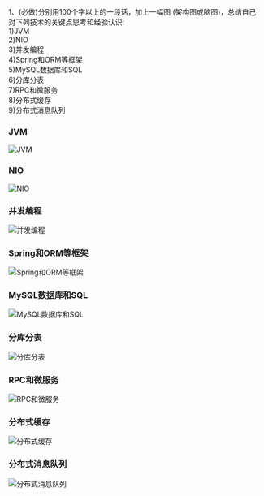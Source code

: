 1、(必做)分别用100个字以上的一段话，加上一幅图 (架构图或脑图)，总结自己
对下列技术的关键点思考和经验认识:  
1)JVM  
2)NIO  
3)并发编程  
4)Spring和ORM等框架  
5)MySQL数据库和SQL  
6)分库分表  
7)RPC和微服务  
8)分布式缓存  
9)分布式消息队列  

### JVM
![JVM](./1_JVM.png)
### NIO
![NIO](./2_NIO.png)
### 并发编程
![并发编程](./3_并发编程.png)
### Spring和ORM等框架
![Spring和ORM等框架](./4_Java相关框架.png)
### MySQL数据库和SQL
![MySQL数据库和SQL](./5_MySQL数据库.png)
### 分库分表
![分库分表](./6_分库分表.png)
### RPC和微服务
![RPC和微服务](./7_RPC与微服务.png)
### 分布式缓存
![分布式缓存](./8_分布式缓存.png)
### 分布式消息队列
![分布式消息队列](./9_分布式消息队列.png)